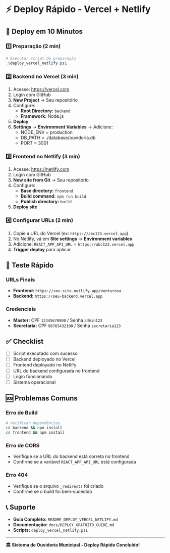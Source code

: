 # ⚡ Deploy Rápido - Vercel + Netlify

## 🚀 Deploy em 10 Minutos

### 1️⃣ Preparação (2 min)
```powershell
# Executar script de preparação
.\deploy_vercel_netlify.ps1
```

### 2️⃣ Backend no Vercel (3 min)
1. Acesse: https://vercel.com
2. Login com GitHub
3. **New Project** → Seu repositório
4. Configure:
   - **Root Directory:** `backend`
   - **Framework:** Node.js
5. **Deploy**
6. **Settings** → **Environment Variables** → Adicione:
   - NODE_ENV = production
   - DB_PATH = ./database/ouvidoria.db
   - PORT = 3001

### 3️⃣ Frontend no Netlify (3 min)
1. Acesse: https://netlify.com
2. Login com GitHub
3. **New site from Git** → Seu repositório
4. Configure:
   - **Base directory:** `frontend`
   - **Build command:** `npm run build`
   - **Publish directory:** `build`
5. **Deploy site**

### 4️⃣ Configurar URLs (2 min)
1. Copie a URL do Vercel (ex: `https://abc123.vercel.app`)
2. No Netlify, vá em **Site settings** → **Environment variables**
3. Adicione: `REACT_APP_API_URL` = `https://abc123.vercel.app`
4. **Trigger deploy** para aplicar

## 🧪 Teste Rápido

### URLs Finais
- **Frontend:** `https://seu-site.netlify.app/venturosa`
- **Backend:** `https://seu-backend.vercel.app`

### Credenciais
- **Master:** CPF `12345678900` / Senha `admin123`
- **Secretaria:** CPF `98765432100` / Senha `secretaria123`

## ✅ Checklist

- [ ] Script executado com sucesso
- [ ] Backend deployado no Vercel
- [ ] Frontend deployado no Netlify
- [ ] URL do backend configurada no frontend
- [ ] Login funcionando
- [ ] Sistema operacional

## 🆘 Problemas Comuns

### Erro de Build
```bash
# Verificar dependências
cd backend && npm install
cd frontend && npm install
```

### Erro de CORS
- Verifique se a URL do backend está correta no frontend
- Confirme se a variável `REACT_APP_API_URL` está configurada

### Erro 404
- Verifique se o arquivo `_redirects` foi criado
- Confirme se o build foi bem-sucedido

## 📞 Suporte

- **Guia Completo:** `README_DEPLOY_VERCEL_NETLIFY.md`
- **Documentação:** `docs/DEPLOY_GRATUITO_GUIDE.md`
- **Scripts:** `deploy_vercel_netlify.ps1`

---

**🏛️ Sistema de Ouvidoria Municipal - Deploy Rápido Concluído!** 
